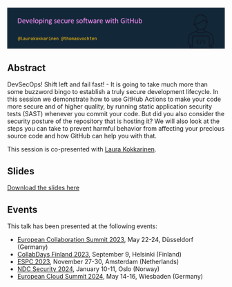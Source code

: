 ![Developing secure software with GitHub](devsec-github.png)

## Abstract

DevSecOps! Shift left and fail fast! - It is going to take much more than some buzzword bingo to establish a truly secure development lifecycle. In this session we demonstrate how to use GitHub Actions to make your code more secure and of higher quality, by running static application security tests (SAST) whenever you commit your code. But did you also consider the security posture of the repository that is hosting it? We will also look at the steps you can take to prevent harmful behavior from affecting your precious source code and how GitHub can help you with that.

This session is co-presented with [Laura Kokkarinen](https://laurakokkarinen.com/).

## Slides

[Download the slides here](devsec-github.pdf)

## Events

This talk has been presented at the following events:

- [European Collaboration Summit 2023](https://collabsummit.eu/), May 22-24, Düsseldorf (Germany)
- [CollabDays Finland 2023](https://www.collabdays.org/2023-finland/), September 9, Helsinki (Finland)
- [ESPC 2023](https://www.sharepointeurope.com/), November 27-30, Amsterdam (Netherlands)
- [NDC Security 2024](https://ndc-security.com/), January 10-11, Oslo (Norway)
- [European Cloud Summit 2024](https://cloudsummit.eu/), May 14-16, Wiesbaden (Germany)
